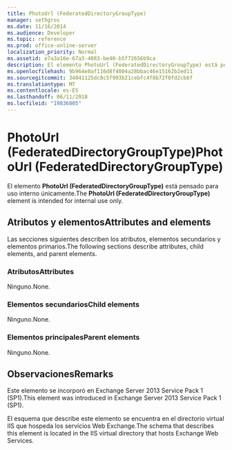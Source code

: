 ```yaml
---
title: PhotoUrl (FederatedDirectoryGroupType)
manager: sethgros
ms.date: 11/16/2014
ms.audience: Developer
ms.topic: reference
ms.prod: office-online-server
localization_priority: Normal
ms.assetid: e7a3a16e-67a3-4083-be40-b5f72656b9ca
description: El elemento PhotoUrl (FederatedDirectoryGroupType) está pensado para uso interno únicamente.
ms.openlocfilehash: 9b964e8af116d8f4004a28bbac46e15162b2ed11
ms.sourcegitcommit: 34041125dc8c5f993b21cebfc4f8b72f0fd2cb6f
ms.translationtype: MT
ms.contentlocale: es-ES
ms.lasthandoff: 06/11/2018
ms.locfileid: "19836805"
---
```

# <a name="photourl-federateddirectorygrouptype"></a><span data-ttu-id="3ff9c-103">PhotoUrl (FederatedDirectoryGroupType)</span><span class="sxs-lookup"><span data-stu-id="3ff9c-103">PhotoUrl (FederatedDirectoryGroupType)</span></span>

<span data-ttu-id="3ff9c-104">El elemento **PhotoUrl (FederatedDirectoryGroupType)** está pensado para uso interno únicamente.</span><span class="sxs-lookup"><span data-stu-id="3ff9c-104">The **PhotoUrl (FederatedDirectoryGroupType)** element is intended for internal use only.</span></span> 

## <a name="attributes-and-elements"></a><span data-ttu-id="3ff9c-105">Atributos y elementos</span><span class="sxs-lookup"><span data-stu-id="3ff9c-105">Attributes and elements</span></span>

<span data-ttu-id="3ff9c-106">Las secciones siguientes describen los atributos, elementos secundarios y elementos primarios.</span><span class="sxs-lookup"><span data-stu-id="3ff9c-106">The following sections describe attributes, child elements, and parent elements.</span></span>
  
### <a name="attributes"></a><span data-ttu-id="3ff9c-107">Atributos</span><span class="sxs-lookup"><span data-stu-id="3ff9c-107">Attributes</span></span>

<span data-ttu-id="3ff9c-108">Ninguno.</span><span class="sxs-lookup"><span data-stu-id="3ff9c-108">None.</span></span>
  
### <a name="child-elements"></a><span data-ttu-id="3ff9c-109">Elementos secundarios</span><span class="sxs-lookup"><span data-stu-id="3ff9c-109">Child elements</span></span>

<span data-ttu-id="3ff9c-110">Ninguno.</span><span class="sxs-lookup"><span data-stu-id="3ff9c-110">None.</span></span>
  
### <a name="parent-elements"></a><span data-ttu-id="3ff9c-111">Elementos principales</span><span class="sxs-lookup"><span data-stu-id="3ff9c-111">Parent elements</span></span>

<span data-ttu-id="3ff9c-112">Ninguno.</span><span class="sxs-lookup"><span data-stu-id="3ff9c-112">None.</span></span>
  
## <a name="remarks"></a><span data-ttu-id="3ff9c-113">Observaciones</span><span class="sxs-lookup"><span data-stu-id="3ff9c-113">Remarks</span></span>

<span data-ttu-id="3ff9c-114">Este elemento se incorporó en Exchange Server 2013 Service Pack 1 (SP1).</span><span class="sxs-lookup"><span data-stu-id="3ff9c-114">This element was introduced in Exchange Server 2013 Service Pack 1 (SP1).</span></span>
  
<span data-ttu-id="3ff9c-115">El esquema que describe este elemento se encuentra en el directorio virtual IIS que hospeda los servicios Web Exchange.</span><span class="sxs-lookup"><span data-stu-id="3ff9c-115">The schema that describes this element is located in the IIS virtual directory that hosts Exchange Web Services.</span></span>
  

